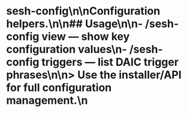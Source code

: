 # sesh-config\n\nConfiguration helpers.\n\n## Usage\n\n- /sesh-config view — show key configuration values\n- /sesh-config triggers — list DAIC trigger phrases\n\n> Use the installer/API for full configuration management.\n